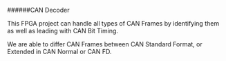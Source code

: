 ######CAN Decoder

This FPGA project can handle all types of CAN Frames by identifying them as well as leading with CAN Bit Timing.

We are able to differ CAN Frames between CAN Standard Format, or Extended in CAN Normal or CAN FD.
